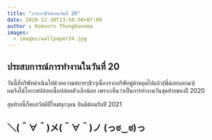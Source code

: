 ```yaml
---
title: "การเอาชีวิตรอดวันที่ 20"
date: 2020-12-30T13:50:50+07:00
author : Komsorn Thongboonma
images: 
  - images/wallpaper24.jpg
---
```


## ประสบการณ์การทำงานในวันที่ 20

วันนี้ที่บริษัทดำเนินไปด้วยความสบายๆชิวๆเนื่องจากบริษัทคู่ค้าหยุดไปแล้ว(พี่ฉ่อยบอกมา)  
ผมจึงได้โอกาสปล่อยเนื้อปล่อยตัวเล็กน้อย เพราะเห็นว่าเป็นการทำงานวันสุดท้ายของปี 2020  
  
สุดท้ายนี้ก็ขอสวัสดีปีใหม่ทุกๆคน ยินดีต้อนรับปี 2021  

## ＼(＾∀＾)メ(＾∀＾)ノ (っಠ‿ಠ)っ	

